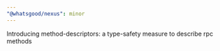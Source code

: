 ```yaml
---
"@whatsgood/nexus": minor
---
```


Introducing method-descriptors: a type-safety measure to describe rpc methods
